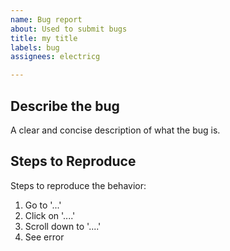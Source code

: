 ```yaml
---
name: Bug report
about: Used to submit bugs
title: my title
labels: bug
assignees: electricg

---
```


## Describe the bug
A clear and concise description of what the bug is.

## Steps to Reproduce
Steps to reproduce the behavior:
1. Go to '...'
2. Click on '....'
3. Scroll down to '....'
4. See error
